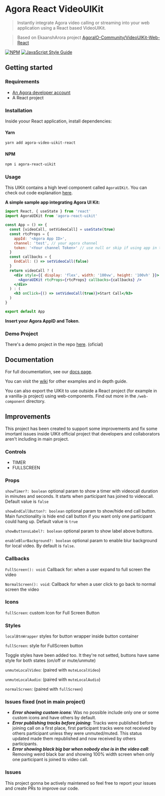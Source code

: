 # Agora React VideoUIKit

> Instantly integrate Agora video calling or streaming into your web application using a React based VideoUIKit.

> Based on EkaanshArora project [AgoraIO-Community/VideoUIKit-Web-React](https://github.com/AgoraIO-Community/VideoUIKit-Web-React)

[![NPM](https://img.shields.io/npm/v/agora-react-uikit.svg)](https://www.npmjs.com/package/agora-react-uikit) [![JavaScript Style Guide](https://img.shields.io/badge/code_style-standard-brightgreen.svg)](https://standardjs.com)

## Getting started

### Requirements

- [An Agora developer account](https://sso.agora.io/en/signup?utm_source=github&utm_repo=Web-React-UIKit)
- A React project

### Installation

Inside yoour React application, install dependencies:

#### Yarn

```bash
yarn add agora-video-uikit-react
```

#### NPM

```bash
npm i agora-react-uikit
```

### Usage

This UIKit contains a high level component called `AgoraUIKit`. You can check out code explanation [here](https://github.com/AgoraIO-Community//VideoUIKit-Web-React/wiki/Guide).

**A simple sample app integrating Agora UI Kit:**

```jsx
import React, { useState } from 'react'
import AgoraUIKit from 'agora-react-uikit'

const App = () => {
  const [videoCall, setVideoCall] = useState(true)
  const rtcProps = {
    appId: '<Agora App ID>',
    channel: 'test', // your agora channel
    token: '<Your channel Token>' // use null or skip if using app in testing mode
  }
  const callbacks = {
    EndCall: () => setVideoCall(false)
  }
  return videoCall ? (
    <div style={{ display: 'flex', width: '100vw', height: '100vh' }}>
      <AgoraUIKit rtcProps={rtcProps} callbacks={callbacks} />
    </div>
  ) : (
    <h3 onClick={() => setVideoCall(true)}>Start Call</h3>
  )
}

export default App
```

**Insert your Agora AppID and Token**.

### Demo Project

There's a demo project in the repo [here](https://github.com/AgoraIO-Community/VideoUIKit-Web-React/tree/main/example). (oficial)

## Documentation

For full documentation, see our [docs page](https://agoraio-community.github.io/VideoUIKit-Web-React/).

You can visit the [wiki](https://github.com/AgoraIO-Community/VideoUIKit-Web-React/wiki) for other examples and in depth guide.

You can also export the UIKit to use outside a React project (for example in a vanilla-js project) using web-components. Find out more in the `/web-component` directory.

## Improvements

This project has been created to support some improvements and fix some imortant issues inside UIKit official project that developers and collaborators aren't including in main project.

### Controls

- TIMER
- FULLSCREEN

### Props

`showTimer?: boolean` optional param to show a timer with videocall duration in minutes and seconds. It starts when participant has joined to videocall. Default value is `false`

`showEndCallButton?: boolean` optional param to show/hide end call button. Main functionality is hide end call button if you want only one participant could hang up. Default value is `true`

`showButtonsLabel?: boolean` optional param to show label above buttons.

`enableBlurBackground?: boolean` optional param to enable blur background for local video. By default is `false`.

### Callbacks

`FullScreen(): void`: Callback for: when a user expand to full screen the video

`NormalScreen(): void`: Callback for when a user click to go back to normal screen the video

### Icons

`fullScreen`: custom Icon for Full Screen Button

### Styles

`localBtnWrapper` styles for button wrapper inside button container

`fullScreen`: style for FullScreen button

Toggle styles have been added too. It they're not setted, buttons have same style for both states (on/off or mute/unmute)

`unmuteLocalVideo`: (paired with `muteLocalVideo`)

`unmuteLocalAudio`: (paired with `muteLocalAudio`)

`normalScreen`: (paired with `fullScreen`)


### Issues fixed (not in main project)

- **_Error showing custom icons_**: Was no possible include only one or some custom icons and have others by default.
- **_Error publishing tracks before joining_**: Tracks were published before joining call on a first place, first participant tracks were not received by others participant unless they were unmuted/muted. This status updated made them republished and now received by others participants.
- **_Error showing black big bar when nobody else is in the video call_**: Removing weird black bar and showing 100% width screen when only one participant is joined to video call.

### Issues

This project gonna be actively maintened so feel free to report your issues and create PRs to improve our code.
